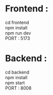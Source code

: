 # Frontend :

 cd frontend <br>
 npm install <br>
 npm run dev <br>
 PORT : 5173

# Backend :

 cd backend <br>
 npm install <br>
 npm start <br>
 PORT : 8008
